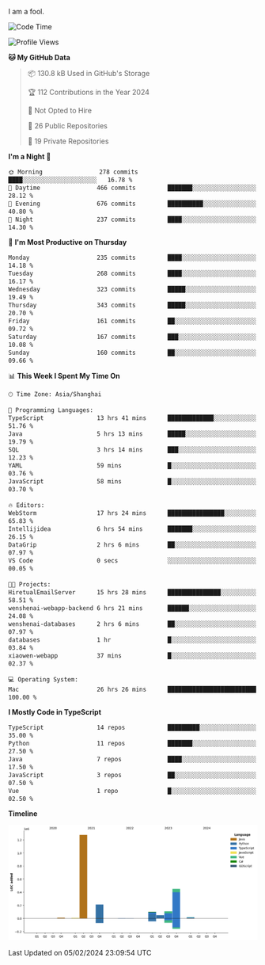 I am a fool.

<!--START_SECTION:waka-->
![Code Time](http://img.shields.io/badge/Code%20Time-1%2C186%20hrs%2057%20mins-blue)

![Profile Views](http://img.shields.io/badge/Profile%20Views-0-blue)

**🐱 My GitHub Data** 

> 📦 130.8 kB Used in GitHub's Storage 
 > 
> 🏆 112 Contributions in the Year 2024
 > 
> 🚫 Not Opted to Hire
 > 
> 📜 26 Public Repositories 
 > 
> 🔑 19 Private Repositories 
 > 
**I'm a Night 🦉** 

```text
🌞 Morning                278 commits         ████░░░░░░░░░░░░░░░░░░░░░   16.78 % 
🌆 Daytime                466 commits         ███████░░░░░░░░░░░░░░░░░░   28.12 % 
🌃 Evening                676 commits         ██████████░░░░░░░░░░░░░░░   40.80 % 
🌙 Night                  237 commits         ████░░░░░░░░░░░░░░░░░░░░░   14.30 % 
```
📅 **I'm Most Productive on Thursday** 

```text
Monday                   235 commits         ████░░░░░░░░░░░░░░░░░░░░░   14.18 % 
Tuesday                  268 commits         ████░░░░░░░░░░░░░░░░░░░░░   16.17 % 
Wednesday                323 commits         █████░░░░░░░░░░░░░░░░░░░░   19.49 % 
Thursday                 343 commits         █████░░░░░░░░░░░░░░░░░░░░   20.70 % 
Friday                   161 commits         ██░░░░░░░░░░░░░░░░░░░░░░░   09.72 % 
Saturday                 167 commits         ███░░░░░░░░░░░░░░░░░░░░░░   10.08 % 
Sunday                   160 commits         ██░░░░░░░░░░░░░░░░░░░░░░░   09.66 % 
```


📊 **This Week I Spent My Time On** 

```text
🕑︎ Time Zone: Asia/Shanghai

💬 Programming Languages: 
TypeScript               13 hrs 41 mins      █████████████░░░░░░░░░░░░   51.76 % 
Java                     5 hrs 13 mins       █████░░░░░░░░░░░░░░░░░░░░   19.79 % 
SQL                      3 hrs 14 mins       ███░░░░░░░░░░░░░░░░░░░░░░   12.23 % 
YAML                     59 mins             █░░░░░░░░░░░░░░░░░░░░░░░░   03.76 % 
JavaScript               58 mins             █░░░░░░░░░░░░░░░░░░░░░░░░   03.70 % 

🔥 Editors: 
WebStorm                 17 hrs 24 mins      ████████████████░░░░░░░░░   65.83 % 
Intellijidea             6 hrs 54 mins       ███████░░░░░░░░░░░░░░░░░░   26.15 % 
DataGrip                 2 hrs 6 mins        ██░░░░░░░░░░░░░░░░░░░░░░░   07.97 % 
VS Code                  0 secs              ░░░░░░░░░░░░░░░░░░░░░░░░░   00.05 % 

🐱‍💻 Projects: 
HiretualEmailServer      15 hrs 28 mins      ███████████████░░░░░░░░░░   58.51 % 
wenshenai-webapp-backend 6 hrs 21 mins       ██████░░░░░░░░░░░░░░░░░░░   24.08 % 
wenshenai-databases      2 hrs 6 mins        ██░░░░░░░░░░░░░░░░░░░░░░░   07.97 % 
databases                1 hr                █░░░░░░░░░░░░░░░░░░░░░░░░   03.84 % 
xiaowen-webapp           37 mins             █░░░░░░░░░░░░░░░░░░░░░░░░   02.37 % 

💻 Operating System: 
Mac                      26 hrs 26 mins      █████████████████████████   100.00 % 
```

**I Mostly Code in TypeScript** 

```text
TypeScript               14 repos            █████████░░░░░░░░░░░░░░░░   35.00 % 
Python                   11 repos            ███████░░░░░░░░░░░░░░░░░░   27.50 % 
Java                     7 repos             ████░░░░░░░░░░░░░░░░░░░░░   17.50 % 
JavaScript               3 repos             ██░░░░░░░░░░░░░░░░░░░░░░░   07.50 % 
Vue                      1 repo              █░░░░░░░░░░░░░░░░░░░░░░░░   02.50 % 
```



**Timeline**

![Lines of Code chart](https://raw.githubusercontent.com/VeejaLiu/VeejaLiu/master/assets/bar_graph.png)


 Last Updated on 05/02/2024 23:09:54 UTC
<!--END_SECTION:waka-->
